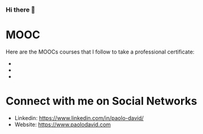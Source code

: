 ### Hi there 👋

<!--
**paolodavid/paolodavid** is a ✨ _special_ ✨ repository because its `README.md` (this file) appears on your GitHub profile.

Here are some ideas to get you started:

- 🔭 I’m currently working on ...
- 🌱 I’m currently learning ...
- 👯 I’m looking to collaborate on ...
- 🤔 I’m looking for help with ...
- 💬 Ask me about ...
- 📫 How to reach me: ...
- 😄 Pronouns: ...
- ⚡ Fun fact: ...
-->

# MOOC

Here are the MOOCs courses that I follow to take a professional certificate:

-    
-    
-   

# Connect with me on Social Networks

- Linkedin: https://www.linkedin.com/in/paolo-david/
- Website: https://www.paolodavid.com

